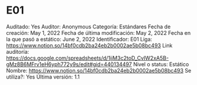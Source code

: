 # E01

Auditado: Yes
Auditor: Anonymous
Categoría: Estándares
Fecha de creación: May 1, 2022
Fecha de última modificación: May 2, 2022
Fecha en la que pasó a estático: June 2, 2022
Identificador: E01
Liga: https://www.notion.so/14bf0cdb2ba24eb2b0002ae5b08bc493 
Link auditoría: https://docs.google.com/spreadsheets/d/1ijM3c2toD_CvIW2xA5B-gMz8B6MFrv1eH6yph772y9s/edit#gid=440134497
Nivel o status: Estático
Nombre: https://www.notion.so/14bf0cdb2ba24eb2b0002ae5b08bc493 
Se utiliza?: Yes
Última versión: 1.1